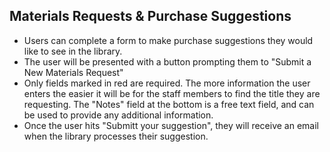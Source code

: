 ## Materials Requests & Purchase Suggestions
- Users can complete a form to make purchase suggestions they would like to see in the library. 
- The user will be presented with a button prompting them to "Submit a New Materials Request"
- Only fields marked in red are required. The more information the user enters the easier it will be for the staff members to find the title they are requesting. The "Notes" field at the bottom is a free text field, and can be used to provide any additional information.
- Once the user hits "Submitt your suggestion", they will receive an email when the library processes their suggestion.
